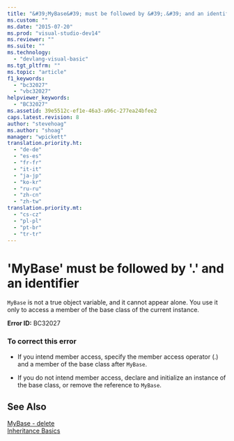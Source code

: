 ```yaml
---
title: "&#39;MyBase&#39; must be followed by &#39;.&#39; and an identifier | Microsoft Docs"
ms.custom: ""
ms.date: "2015-07-20"
ms.prod: "visual-studio-dev14"
ms.reviewer: ""
ms.suite: ""
ms.technology: 
  - "devlang-visual-basic"
ms.tgt_pltfrm: ""
ms.topic: "article"
f1_keywords: 
  - "bc32027"
  - "vbc32027"
helpviewer_keywords: 
  - "BC32027"
ms.assetid: 39e5512c-ef1e-46a3-a96c-277ea24bfee2
caps.latest.revision: 8
author: "stevehoag"
ms.author: "shoag"
manager: "wpickett"
translation.priority.ht: 
  - "de-de"
  - "es-es"
  - "fr-fr"
  - "it-it"
  - "ja-jp"
  - "ko-kr"
  - "ru-ru"
  - "zh-cn"
  - "zh-tw"
translation.priority.mt: 
  - "cs-cz"
  - "pl-pl"
  - "pt-br"
  - "tr-tr"
---
```

# &#39;MyBase&#39; must be followed by &#39;.&#39; and an identifier
`MyBase` is not a true object variable, and it cannot appear alone. You use it only to access a member of the base class of the current instance.  
  
 **Error ID:** BC32027  
  
### To correct this error  
  
-   If you intend member access, specify the member access operator (.) and a member of the base class after `MyBase`.  
  
-   If you do not intend member access, declare and initialize an instance of the base class, or remove the reference to `MyBase`.  
  
## See Also  
 [MyBase - delete](http://msdn.microsoft.com/en-us/52491d06-6451-4f6f-9aa6-8fab59bbc2b9)   
 [Inheritance Basics](../../visual-basic/programming-guide/language-features/objects-and-classes/inheritance-basics.md)